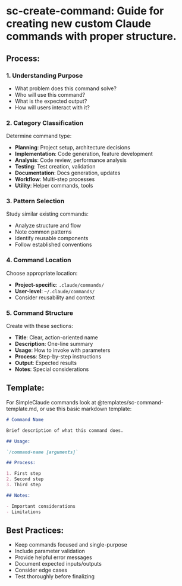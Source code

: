 # sc-create-command: Guide for creating new custom Claude commands with proper structure.

## Process:

### 1. Understanding Purpose

- What problem does this command solve?
- Who will use this command?
- What is the expected output?
- How will users interact with it?

### 2. Category Classification

Determine command type:

- **Planning**: Project setup, architecture decisions
- **Implementation**: Code generation, feature development
- **Analysis**: Code review, performance analysis
- **Testing**: Test creation, validation
- **Documentation**: Docs generation, updates
- **Workflow**: Multi-step processes
- **Utility**: Helper commands, tools

### 3. Pattern Selection

Study similar existing commands:

- Analyze structure and flow
- Note common patterns
- Identify reusable components
- Follow established conventions

### 4. Command Location

Choose appropriate location:

- **Project-specific**: `.claude/commands/`
- **User-level**: `~/.claude/commands/`
- Consider reusability and context

### 5. Command Structure

Create with these sections:

- **Title**: Clear, action-oriented name
- **Description**: One-line summary
- **Usage**: How to invoke with parameters
- **Process**: Step-by-step instructions
- **Output**: Expected results
- **Notes**: Special considerations

## Template:

For SimpleClaude commands look at @templates/sc-command-template.md, or use this basic markdown template:

```markdown
# Command Name

Brief description of what this command does.

## Usage:

`/command-name [arguments]`

## Process:

1. First step
2. Second step
3. Third step

## Notes:

- Important considerations
- Limitations
```

## Best Practices:

- Keep commands focused and single-purpose
- Include parameter validation
- Provide helpful error messages
- Document expected inputs/outputs
- Consider edge cases
- Test thoroughly before finalizing
